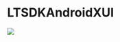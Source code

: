 # LTSDKAndroidXUI


[![](https://jitpack.io/v/muyishuangfeng/LTSDKAndroidXUI.svg)](https://jitpack.io/#muyishuangfeng/LTSDKAndroidXUI)
